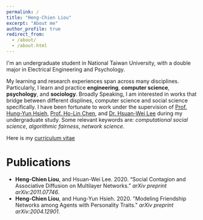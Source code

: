 ```yaml
---
permalink: /
title: "Heng-Chien Liou"
excerpt: "About me"
author_profile: true
redirect_from: 
  - /about/
  - /about.html
---
```

I'm an undergraduate student in National Taiwan University, with a double major in Electrical Engineering and Psychology. 

My learning and research experiences span across many disciplines. Particularly, I learn and practice **engineering**, **computer science**, **psychology**, and **sociology**. Broadly Speaking, I am interested in works that bridge between different displines, computer science and social science specifically. I have been fortunate to work under the supervision of [Prof. Hung-Yun Hsieh](http://ccf.ee.ntu.edu.tw/~hyhsieh/), [Prof. Ho-Lin Chen](https://www.ee.ntu.edu.tw/profile1.php?id=100129), and [Dr. Hsuan-Wei Lee](https://sites.google.com/view/hsuanweilee/) during my undergraduate study. Some relevant keywords are: *computational social science*, *algorithmic fairness*, *network science*. 

Here is my [curriculum vitae](https://leohcliou.github.io/files/CV20200511.pdf)

# Publications 
* **Heng-Chien Liou**, and Hsuan-Wei Lee. 2020. “Social Contagion and Associative Diffusion on Multilayer Networks.” *arXiv preprint arXiv:2011.07746*.
* **Heng-Chien Liou**, and Hung-Yun Hsieh. 2020. "Modeling Friendship Networks among Agents with Personality Traits." *arXiv preprint arXiv:2004.12901*.



